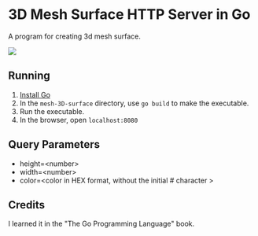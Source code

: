 # 3D Mesh Surface HTTP Server in Go

A program for creating 3d mesh surface.

![](https://github.com/patrickReiis/mesh-3D-surface/assets/76563803/a1ead3c7-ab53-4f22-93c2-5799a57f4b28)



## Running
1. [Install Go](https://go.dev/doc/install)
2. In the `mesh-3D-surface` directory, use `go build` to make the executable.
3. Run the executable.
4. In the browser, open `localhost:8080`

## Query Parameters
- height=\<number\>
- width=\<number\>
- color=\<color in HEX format, without the initial \# character \>

## Credits
I learned it in the "The Go Programming Language" book.

